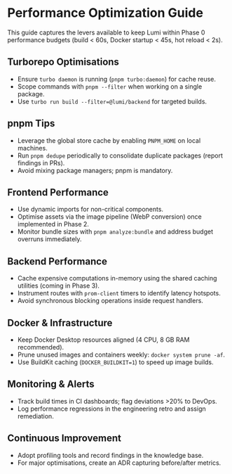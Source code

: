# Performance Optimization Guide

This guide captures the levers available to keep Lumi within Phase 0 performance budgets (build < 60s, Docker startup < 45s, hot reload < 2s).

## Turborepo Optimisations

- Ensure `turbo daemon` is running (`pnpm turbo:daemon`) for cache reuse.
- Scope commands with `pnpm --filter` when working on a single package.
- Use `turbo run build --filter=@lumi/backend` for targeted builds.

## pnpm Tips

- Leverage the global store cache by enabling `PNPM_HOME` on local machines.
- Run `pnpm dedupe` periodically to consolidate duplicate packages (report findings in PRs).
- Avoid mixing package managers; pnpm is mandatory.

## Frontend Performance

- Use dynamic imports for non-critical components.
- Optimise assets via the image pipeline (WebP conversion) once implemented in Phase 2.
- Monitor bundle sizes with `pnpm analyze:bundle` and address budget overruns immediately.

## Backend Performance

- Cache expensive computations in-memory using the shared caching utilities (coming in Phase 3).
- Instrument routes with `prom-client` timers to identify latency hotspots.
- Avoid synchronous blocking operations inside request handlers.

## Docker & Infrastructure

- Keep Docker Desktop resources aligned (4 CPU, 8 GB RAM recommended).
- Prune unused images and containers weekly: `docker system prune -af`.
- Use BuildKit caching (`DOCKER_BUILDKIT=1`) to speed up image builds.

## Monitoring & Alerts

- Track build times in CI dashboards; flag deviations >20% to DevOps.
- Log performance regressions in the engineering retro and assign remediation.

## Continuous Improvement

- Adopt profiling tools and record findings in the knowledge base.
- For major optimisations, create an ADR capturing before/after metrics.
